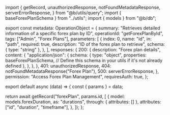 import {
  getRecord,
  unauthorizedResponse,
  notFoundMetadataResponse,
  serverErrorResponse,
} from "@b/utils/query";
import { baseForexPlanSchema } from "../utils";
import { models } from "@b/db";

export const metadata: OperationObject = {
  summary: "Retrieves detailed information of a specific forex plan by ID",
  operationId: "getForexPlanById",
  tags: ["Admin", "Forex Plans"],
  parameters: [
    {
      index: 0,
      name: "id",
      in: "path",
      required: true,
      description: "ID of the forex plan to retrieve",
      schema: { type: "string" },
    },
  ],
  responses: {
    200: {
      description: "Forex plan details",
      content: {
        "application/json": {
          schema: {
            type: "object",
            properties: baseForexPlanSchema, // Define this schema in your utils if it's not already defined
          },
        },
      },
    },
    401: unauthorizedResponse,
    404: notFoundMetadataResponse("Forex Plan"),
    500: serverErrorResponse,
  },
  permission: "Access Forex Plan Management",
  requiresAuth: true,
};

export default async (data) => {
  const { params } = data;

  return await getRecord("forexPlan", params.id, [
    {
      model: models.forexDuration,
      as: "durations",
      through: { attributes: [] },
      attributes: ["id", "duration", "timeframe"],
    },
  ]);
};
